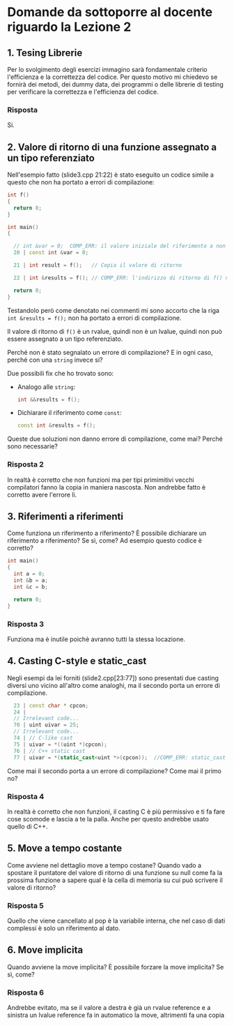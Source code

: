 # Domande da sottoporre al docente riguardo la Lezione 2

## 1. Tesing Librerie

Per lo svolgimento degli esercizi immagino sarà fondamentale criterio l'efficienza e la correttezza del codice. Per questo motivo mi chiedevo se fornirà dei metodi, dei dummy data, dei programmi o delle librerie di testing per verificare la correttezza e l'efficienza del codice.

### Risposta

Si.

## 2. Valore di ritorno di una funzione assegnato a un tipo referenziato

Nell'esempio fatto (slide3.cpp 21:22) è stato eseguito un codice simile a questo che non ha portato a errori di compilazione:

```cpp
int f()
{
  return 0;
}

int main()
{

  // int &var = 0;  COMP_ERR: il valore iniziale del riferimento a non const deve essere un lvalue
  20 | const int &var = 0;

  21 | int result = f();   // Copia il valore di ritorno

  22 | int &results = f(); // COMP_ERR: l'indirizzo di ritorno di f() non è un lvalue

  return 0;
}
```

Testandolo però come denotato nei commenti mi sono accorto che la riga `int &results = f();` non ha portato a errori di compilazione.

Il valore di ritorno di `f()` è un rvalue, quindi non è un lvalue, quindi non può essere assegnato a un tipo referenziato.

Perché non è stato segnalato un errore di compilazione? E in ogni caso, perché con una `string` invece si?

Due possibili fix che ho trovato sono:

- Analogo alle `string`:

  ```cpp
  int &&results = f();
  ```

- Dichiarare il riferimento come `const`:

  ```cpp
  const int &results = f();
  ```

Queste due soluzioni non danno errore di compilazione, come mai? Perché sono necessarie?

### Risposta 2

In realtà è corretto che non funzioni ma per tipi primimitivi vecchi compilatori fanno la copia in maniera nascosta. Non andrebbe fatto è corretto avere l'errore lì.

## 3. Riferimenti a riferimenti

Come funziona un riferimento a riferimento? È possibile dichiarare un riferimento a riferimento? Se sì, come? Ad esempio questo codice è corretto?

```cpp
int main()
{
  int a = 0;
  int &b = a;
  int &c = b;

  return 0;
}
```

### Risposta 3

Funziona ma è inutile poichè avranno tutti la stessa locazione.

## 4. Casting C-style e static_cast

Negli esempi da lei forniti (slide2.cpp\[23:77\]) sono presentati due casting diversi uno
vicino all'altro come analoghi, ma il secondo porta un errore di compilazione.

```cpp
  23 | const char * cpcon;
  24 |
  // Irrelevant code...
  70 | uint uivar = 25;
  // Irrelevant code...
  74 | // C-like cast
  75 | uivar = *((uint *)cpcon); 
  76 | // C++ static cast
  77 | uivar = *(static_cast<uint *>(cpcon));  //COMP_ERR: static_cast da 'const char *' a 'uint *' (aka 'unsigned int *') non è ammesso
```

Come mai il secondo porta a un errore di compilazione? Come mai il primo no?

### Risposta 4

In realtà è corretto che non funzioni, il casting C è più permissivo e ti fa fare cose scomode e lascia a te la palla. Anche per questo andrebbe usato quello di C++.

## 5. Move a tempo costante

Come avviene nel dettaglio move a tempo costane? Quando vado a spostare il puntatore del valore di ritorno di una funzione su null come fa la prossima funzione a sapere qual è la cella di memoria su cui può scrivere il valore di ritorno?

### Risposta 5

Quello che viene cancellato al pop è la variabile interna, che nel caso di dati complessi è solo un riferimento al dato.

## 6. Move implicita

Quando avviene la move implicita? È possibile forzare la move implicita? Se sì, come?

### Risposta 6

Andrebbe evitato, ma se il valore a destra è già un rvalue reference e a sinistra un lvalue reference fa in automatico la move, altrimenti fa una copia
